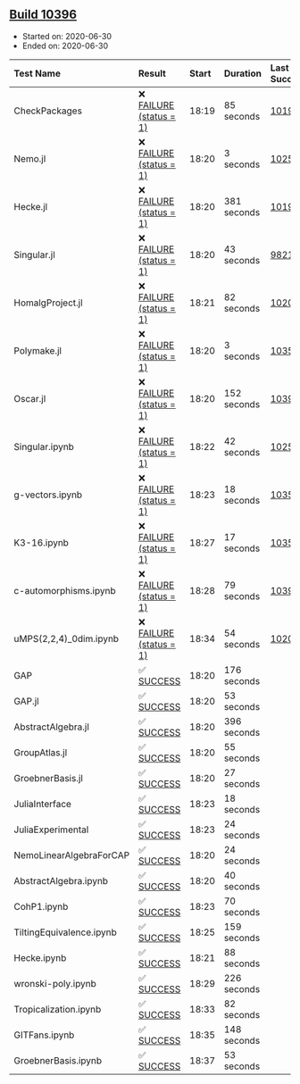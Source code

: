 ## [Build 10396](https://oscarci.mathematik.uni-kl.de/job/oscar/10396/)

* Started on: 2020-06-30
* Ended on: 2020-06-30

| Test Name    | Result | Start | Duration | Last Success | First Failure |
|:-------------|:-------|:------|:---------|:-------------|:--------------|
| CheckPackages | ❌ [FAILURE (status = 1)](https://oscarci.mathematik.uni-kl.de/job/oscar/10396/artifact/logs/build-10396/CheckPackages.log) | 18:19 | 85 seconds | [10197](https://oscarci.mathematik.uni-kl.de/job/oscar/10197/) | [10198](https://oscarci.mathematik.uni-kl.de/job/oscar/10198/) |
| Nemo.jl | ❌ [FAILURE (status = 1)](https://oscarci.mathematik.uni-kl.de/job/oscar/10396/artifact/logs/build-10396/Nemo.jl.log) | 18:20 | 3 seconds | [10252](https://oscarci.mathematik.uni-kl.de/job/oscar/10252/) | [10253](https://oscarci.mathematik.uni-kl.de/job/oscar/10253/) |
| Hecke.jl | ❌ [FAILURE (status = 1)](https://oscarci.mathematik.uni-kl.de/job/oscar/10396/artifact/logs/build-10396/Hecke.jl.log) | 18:20 | 381 seconds | [10197](https://oscarci.mathematik.uni-kl.de/job/oscar/10197/) | [10198](https://oscarci.mathematik.uni-kl.de/job/oscar/10198/) |
| Singular.jl | ❌ [FAILURE (status = 1)](https://oscarci.mathematik.uni-kl.de/job/oscar/10396/artifact/logs/build-10396/Singular.jl.log) | 18:20 | 43 seconds | [9821](https://oscarci.mathematik.uni-kl.de/job/oscar/9821/) | [9822](https://oscarci.mathematik.uni-kl.de/job/oscar/9822/) |
| HomalgProject.jl | ❌ [FAILURE (status = 1)](https://oscarci.mathematik.uni-kl.de/job/oscar/10396/artifact/logs/build-10396/HomalgProject.jl.log) | 18:21 | 82 seconds | [10209](https://oscarci.mathematik.uni-kl.de/job/oscar/10209/) | [10210](https://oscarci.mathematik.uni-kl.de/job/oscar/10210/) |
| Polymake.jl | ❌ [FAILURE (status = 1)](https://oscarci.mathematik.uni-kl.de/job/oscar/10396/artifact/logs/build-10396/Polymake.jl.log) | 18:20 | 3 seconds | [10356](https://oscarci.mathematik.uni-kl.de/job/oscar/10356/) | [10357](https://oscarci.mathematik.uni-kl.de/job/oscar/10357/) |
| Oscar.jl | ❌ [FAILURE (status = 1)](https://oscarci.mathematik.uni-kl.de/job/oscar/10396/artifact/logs/build-10396/Oscar.jl.log) | 18:20 | 152 seconds | [10393](https://oscarci.mathematik.uni-kl.de/job/oscar/10393/) | [10394](https://oscarci.mathematik.uni-kl.de/job/oscar/10394/) |
| Singular.ipynb | ❌ [FAILURE (status = 1)](https://oscarci.mathematik.uni-kl.de/job/oscar/10396/artifact/logs/build-10396/Singular.ipynb.log) | 18:22 | 42 seconds | [10252](https://oscarci.mathematik.uni-kl.de/job/oscar/10252/) | [10253](https://oscarci.mathematik.uni-kl.de/job/oscar/10253/) |
| g-vectors.ipynb | ❌ [FAILURE (status = 1)](https://oscarci.mathematik.uni-kl.de/job/oscar/10396/artifact/logs/build-10396/g-vectors.ipynb.log) | 18:23 | 18 seconds | [10356](https://oscarci.mathematik.uni-kl.de/job/oscar/10356/) | [10357](https://oscarci.mathematik.uni-kl.de/job/oscar/10357/) |
| K3-16.ipynb | ❌ [FAILURE (status = 1)](https://oscarci.mathematik.uni-kl.de/job/oscar/10396/artifact/logs/build-10396/K3-16.ipynb.log) | 18:27 | 17 seconds | [10356](https://oscarci.mathematik.uni-kl.de/job/oscar/10356/) | [10357](https://oscarci.mathematik.uni-kl.de/job/oscar/10357/) |
| c-automorphisms.ipynb | ❌ [FAILURE (status = 1)](https://oscarci.mathematik.uni-kl.de/job/oscar/10396/artifact/logs/build-10396/c-automorphisms.ipynb.log) | 18:28 | 79 seconds | [10395](https://oscarci.mathematik.uni-kl.de/job/oscar/10395/) | [10396](https://oscarci.mathematik.uni-kl.de/job/oscar/10396/) |
| uMPS(2,2,4)_0dim.ipynb | ❌ [FAILURE (status = 1)](https://oscarci.mathematik.uni-kl.de/job/oscar/10396/artifact/logs/build-10396/uMPS-2-2-4-_0dim.ipynb.log) | 18:34 | 54 seconds | [10209](https://oscarci.mathematik.uni-kl.de/job/oscar/10209/) | [10210](https://oscarci.mathematik.uni-kl.de/job/oscar/10210/) |
| GAP | ✅ [SUCCESS](https://oscarci.mathematik.uni-kl.de/job/oscar/10396/artifact/logs/build-10396/GAP.log) | 18:20 | 176 seconds |  |  |
| GAP.jl | ✅ [SUCCESS](https://oscarci.mathematik.uni-kl.de/job/oscar/10396/artifact/logs/build-10396/GAP.jl.log) | 18:20 | 53 seconds |  |  |
| AbstractAlgebra.jl | ✅ [SUCCESS](https://oscarci.mathematik.uni-kl.de/job/oscar/10396/artifact/logs/build-10396/AbstractAlgebra.jl.log) | 18:20 | 396 seconds |  |  |
| GroupAtlas.jl | ✅ [SUCCESS](https://oscarci.mathematik.uni-kl.de/job/oscar/10396/artifact/logs/build-10396/GroupAtlas.jl.log) | 18:20 | 55 seconds |  |  |
| GroebnerBasis.jl | ✅ [SUCCESS](https://oscarci.mathematik.uni-kl.de/job/oscar/10396/artifact/logs/build-10396/GroebnerBasis.jl.log) | 18:20 | 27 seconds |  |  |
| JuliaInterface | ✅ [SUCCESS](https://oscarci.mathematik.uni-kl.de/job/oscar/10396/artifact/logs/build-10396/JuliaInterface.log) | 18:23 | 18 seconds |  |  |
| JuliaExperimental | ✅ [SUCCESS](https://oscarci.mathematik.uni-kl.de/job/oscar/10396/artifact/logs/build-10396/JuliaExperimental.log) | 18:23 | 24 seconds |  |  |
| NemoLinearAlgebraForCAP | ✅ [SUCCESS](https://oscarci.mathematik.uni-kl.de/job/oscar/10396/artifact/logs/build-10396/NemoLinearAlgebraForCAP.log) | 18:20 | 24 seconds |  |  |
| AbstractAlgebra.ipynb | ✅ [SUCCESS](https://oscarci.mathematik.uni-kl.de/job/oscar/10396/artifact/logs/build-10396/AbstractAlgebra.ipynb.log) | 18:20 | 40 seconds |  |  |
| CohP1.ipynb | ✅ [SUCCESS](https://oscarci.mathematik.uni-kl.de/job/oscar/10396/artifact/logs/build-10396/CohP1.ipynb.log) | 18:23 | 70 seconds |  |  |
| TiltingEquivalence.ipynb | ✅ [SUCCESS](https://oscarci.mathematik.uni-kl.de/job/oscar/10396/artifact/logs/build-10396/TiltingEquivalence.ipynb.log) | 18:25 | 159 seconds |  |  |
| Hecke.ipynb | ✅ [SUCCESS](https://oscarci.mathematik.uni-kl.de/job/oscar/10396/artifact/logs/build-10396/Hecke.ipynb.log) | 18:21 | 88 seconds |  |  |
| wronski-poly.ipynb | ✅ [SUCCESS](https://oscarci.mathematik.uni-kl.de/job/oscar/10396/artifact/logs/build-10396/wronski-poly.ipynb.log) | 18:29 | 226 seconds |  |  |
| Tropicalization.ipynb | ✅ [SUCCESS](https://oscarci.mathematik.uni-kl.de/job/oscar/10396/artifact/logs/build-10396/Tropicalization.ipynb.log) | 18:33 | 82 seconds |  |  |
| GITFans.ipynb | ✅ [SUCCESS](https://oscarci.mathematik.uni-kl.de/job/oscar/10396/artifact/logs/build-10396/GITFans.ipynb.log) | 18:35 | 148 seconds |  |  |
| GroebnerBasis.ipynb | ✅ [SUCCESS](https://oscarci.mathematik.uni-kl.de/job/oscar/10396/artifact/logs/build-10396/GroebnerBasis.ipynb.log) | 18:37 | 53 seconds |  |  |
